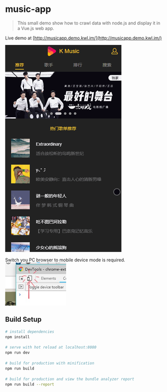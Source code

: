 # music-app

> This small demo show how to crawl data with node.js and display it in a Vue.js web app. 

Live demo at [http://musicapp.demo.kwl.im/](http://musicapp.demo.kwl.im/)
 
![](./example.gif)

Switch you PC browser to mobile device mode is required.  
![](./img.PNG)



## Build Setup

``` bash
# install dependencies
npm install

# serve with hot reload at localhost:8080
npm run dev

# build for production with minification
npm run build

# build for production and view the bundle analyzer report
npm run build --report
```

 
